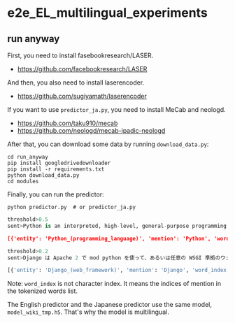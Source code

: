 # e2e_EL_multilingual_experiments

## run anyway

First, you need to install fasebookresearch/LASER.

- https://github.com/facebookresearch/LASER

And then, you also need to install laserencoder.

- https://github.com/sugiyamath/laserencoder

If you want to use ```predictor_ja.py```, you need to install MeCab and neologd.

- https://github.com/taku910/mecab
- https://github.com/neologd/mecab-ipadic-neologd

After that, you can download some data by running ```download_data.py```:

```
cd run_anyway
pip install googledrivedownloader
pip install -r requirements.txt
python download_data.py
cd modules
```

Finally, you can run the predictor:

```
python predictor.py  # or predictor_ja.py
```

```python
threshold>0.5
sent>Python is an interpreted, high-level, general-purpose programming language. Created by Guido van Rossum and first released in 1991, Python's design philosophy emphasizes code readability with its notable use of significant whitespace. Its language constructs and object-oriented approach aims to help programmers write clear, logical code for small and large-scale projects.

[{'entity': 'Python_(programming_language)', 'mention': 'Python', 'word_index': (0, 1)}, {'entity': 'Python_(programming_language)', 'mention': 'Python', 'word_index': (22, 23)}, {'entity': 'Programming_language', 'mention': 'programming language', 'word_index': (8, 10)}, {'entity': 'General-purpose_programming_language', 'mention': 'general-purpose programming language', 'word_index': (7, 10)}, {'entity': 'Guido_van_Rossum', 'mention': 'Guido van Rossum', 'word_index': (13, 16)}]
```

```python
threshold>0.2
sent>Django は Apache 2 で mod python を使って、あるいは任意の WSGI 準拠のウェブサーバで動作させることができる。NginxとuWSGIでも動作が可能となっている。 Django は FastCGI サーバを起動することができ、FastCGI をサポートする任意のウェブサーバのバックエンドで使用することができる。

[{'entity': 'Django_(web_framework)', 'mention': 'Django', 'word_index': (0, 1)}, {'entity': 'Web_Server_Gateway_Interface', 'mention': 'WSGI', 'word_index': (14, 15)}, {'entity': 'Web_server', 'mention': 'ウェブサーバ', 'word_index': (17, 18)}, {'entity': 'Nginx', 'mention': 'Nginx', 'word_index': (26, 27)}, {'entity': 'UWSGI', 'mention': 'uWSGI', 'word_index': (28, 29)}, {'entity': 'Django_(web_framework)', 'mention': 'Django', 'word_index': (39, 40)}, {'entity': 'FastCGI', 'mention': 'FastCGI', 'word_index': (41, 42)}, {'entity': 'Server_(computing)', 'mention': 'サーバ', 'word_index': (42, 43)}, {'entity': 'FastCGI', 'mention': 'FastCGI', 'word_index': (50, 51)}, {'entity': 'Web_server', 'mention': 'ウェブサーバ', 'word_index': (56, 57)}, {'entity': 'Front_and_back_ends', 'mention': 'バックエンド', 'word_index': (58, 59)}]
```

Note: ```word_index``` is not character index. It means the indices of mention in the tokenized words list.

The English predictor and the Japanese predictor use the same model, ```model_wiki_tmp.h5```. That's why the model is multilingual.